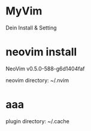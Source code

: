 # MyVim
Dein Install &amp; Setting

# neovim install

NeoVim v0.5.0-588-g6d1404faf

neovim directory: ~/.nvim

# aaa

plugin directory: ~/.cache

